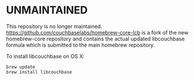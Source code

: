 # UNMAINTAINED

This repository is no longer maintained.
https://github.com/couchbaselabs/homebrew-core-lcb is a fork of the new homebrew-core
repository and contains the actual updated libcouchbase formula which is submitted
to the main homebrew repository.


To install libcouchbase on OS X:

```
brew update
brew install libcouchbase
```
